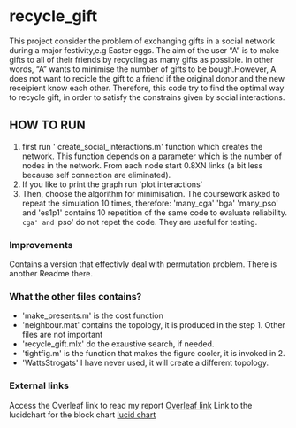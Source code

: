 # recycle_gift
This project consider the problem of exchanging gifts in a social network during a major festivity,e.g Easter eggs. The aim of the user “A” is to make gifts to all of their friends by recycling as many gifts as possible. In other words, “A” wants to minimise the number of gifts to be bough.However, A does not want to recicle the gift to a friend if the original donor and the new receipient know each other. Therefore, this code try to find the optimal way to recycle gift, in order to satisfy the constrains given by social interactions.
## HOW TO RUN
1. first run ' create_social_interactions.m' function which creates the network. This function depends on a parameter which is the number of nodes in the network. From each node start 0.8XN links (a bit less because self connection are eliminated).
2. If you like to print the graph run 'plot interactions'
3. Then, choose the algorithm for minimisation. The coursework asked to repeat the simulation 10 times, therefore: 'many_cga' 'bga' 'many_pso' and 'es1p1' contains 10 repetition of the same code to evaluate reliability. `cga' and `pso' do not repet the code. They are useful for testing.
### Improvements
Contains a version that effectivly deal with permutation problem. There is another Readme there.
### What the other files contains?
- 'make_presents.m' is the cost function
- 'neighbour.mat' contains the topology, it is produced in the step 1.
Other files are not important
- 'recycle_gift.mlx' do the exaustive search, if needed.
- 'tightfig.m' is the function that makes the figure cooler, it is invoked in 2.
- 'WattsStrogats' I have never used, it will create a different topology.
### External links
Access the Overleaf link to read my report
[Overleaf link](https://www.overleaf.com/read/wvdqhdxrfzfc)
Link to the lucidchart for the block chart [lucid chart](https://www.lucidchart.com/invitations/accept/c052cab4-5227-4052-8479-4a42bb04d734)

